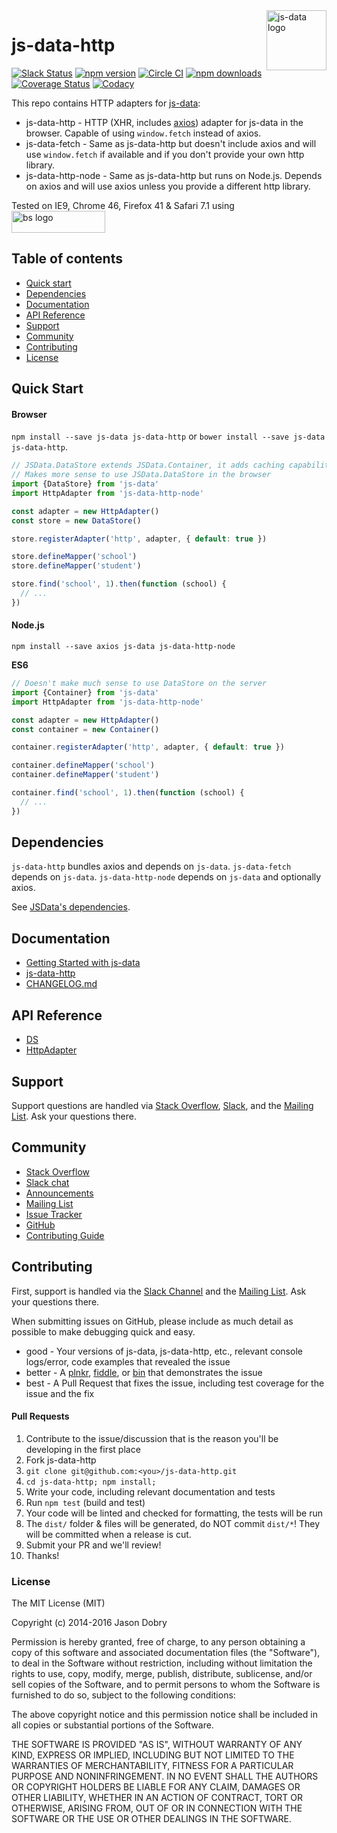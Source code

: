 <img src="https://raw.githubusercontent.com/js-data/js-data/master/js-data.png" alt="js-data logo" title="js-data" align="right" width="96" height="96" />

# js-data-http

[![Slack Status][sl_b]][sl_l]
[![npm version][npm_b]][npm_l]
[![Circle CI][circle_b]][circle_l]
[![npm downloads][dn_b]][dn_l]
[![Coverage Status][cov_b]][cov_l]
[![Codacy][cod_b]][cod_l]

This repo contains HTTP adapters for [js-data](http://www.js-data.io/):

- js-data-http - HTTP (XHR, includes [axios][axios]) adapter for js-data in the
browser. Capable of using `window.fetch` instead of axios.
- js-data-fetch - Same as js-data-http but doesn't include axios and will use
`window.fetch` if available and if you don't provide your own http library.
- js-data-http-node - Same as js-data-http but runs on Node.js. Depends on axios
and will use axios unless you provide a different http library.

Tested on IE9, Chrome 46, Firefox 41 & Safari 7.1 using
<img src="https://raw.githubusercontent.com/js-data/js-data-localstorage/master/bs.jpg" alt="bs logo" title="browserstack" width="150" height="35" style="vertical-align: middle" />

## Table of contents

* [Quick start](#quick-start)
* [Dependencies](#dependencies)
* [Documentation](#documentation)
* [API Reference](#api-reference)
* [Support](#support)
* [Community](#community)
* [Contributing](#contributing)
* [License](#license)

## Quick Start

#### Browser

`npm install --save js-data js-data-http` or `bower install --save js-data js-data-http`.

```js
// JSData.DataStore extends JSData.Container, it adds caching capabilities.
// Makes more sense to use JSData.DataStore in the browser
import {DataStore} from 'js-data'
import HttpAdapter from 'js-data-http-node'

const adapter = new HttpAdapter()
const store = new DataStore()

store.registerAdapter('http', adapter, { default: true })

store.defineMapper('school')
store.defineMapper('student')

store.find('school', 1).then(function (school) {
  // ...
})
```

#### Node.js

`npm install --save axios js-data js-data-http-node`

__ES6__

```js
// Doesn't make much sense to use DataStore on the server
import {Container} from 'js-data'
import HttpAdapter from 'js-data-http-node'

const adapter = new HttpAdapter()
const container = new Container()

container.registerAdapter('http', adapter, { default: true })

container.defineMapper('school')
container.defineMapper('student')

container.find('school', 1).then(function (school) {
  // ...
})
```

## Dependencies

`js-data-http` bundles axios and depends on `js-data`. `js-data-fetch` depends
on `js-data`. `js-data-http-node` depends on `js-data` and optionally axios.

See [JSData's dependencies](https://github.com/js-data/js-data/blob/master/README.md#dependencies).

## Documentation
- [Getting Started with js-data](http://www.js-data.io/docs/home)
- [js-data-http](http://www.js-data.io/docs/js-data-http)
- [CHANGELOG.md](https://github.com/js-data/js-data-http/blob/master/CHANGELOG.md)

## API Reference
- [DS](http://www.js-data.io/docs/ds)
- [HttpAdapter](http://www.js-data.io/docs/dshttpadapter)

## Support

Support questions are handled via [Stack Overflow][so], [Slack][sl_l], and the
[Mailing List][ml]. Ask your questions there.

## Community
- [Stack Overflow][so]
- [Slack chat][sl_l]
- [Announcements](http://www.js-data.io/blog)
- [Mailing List][ml]
- [Issue Tracker](https://github.com/js-data/js-data-http/issues)
- [GitHub](https://github.com/js-data/js-data-http)
- [Contributing Guide](https://github.com/js-data/js-data-http/blob/master/CONTRIBUTING.md)

## Contributing

First, support is handled via the [Slack Channel][sl_l] and the
[Mailing List][ml]. Ask your questions there.

When submitting issues on GitHub, please include as much detail as possible to
make debugging quick and easy.

- good - Your versions of js-data, js-data-http, etc., relevant console logs/error,
code examples that revealed the issue
- better - A [plnkr](http://plnkr.co/), [fiddle](http://jsfiddle.net/), or
[bin](http://jsbin.com/?html,output) that demonstrates the issue
- best - A Pull Request that fixes the issue, including test coverage for the
issue and the fix

#### Pull Requests

1. Contribute to the issue/discussion that is the reason you'll be developing in
the first place
1. Fork js-data-http
1. `git clone git@github.com:<you>/js-data-http.git`
1. `cd js-data-http; npm install;`
1. Write your code, including relevant documentation and tests
1. Run `npm test` (build and test)
1. Your code will be linted and checked for formatting, the tests will be run
1. The `dist/` folder & files will be generated, do NOT commit `dist/*`! They
will be committed when a release is cut.
1. Submit your PR and we'll review!
1. Thanks!

### License

The MIT License (MIT)

Copyright (c) 2014-2016 Jason Dobry

Permission is hereby granted, free of charge, to any person obtaining a copy
of this software and associated documentation files (the "Software"), to deal
in the Software without restriction, including without limitation the rights
to use, copy, modify, merge, publish, distribute, sublicense, and/or sell
copies of the Software, and to permit persons to whom the Software is
furnished to do so, subject to the following conditions:

The above copyright notice and this permission notice shall be included in all
copies or substantial portions of the Software.

THE SOFTWARE IS PROVIDED "AS IS", WITHOUT WARRANTY OF ANY KIND, EXPRESS OR
IMPLIED, INCLUDING BUT NOT LIMITED TO THE WARRANTIES OF MERCHANTABILITY,
FITNESS FOR A PARTICULAR PURPOSE AND NONINFRINGEMENT. IN NO EVENT SHALL THE
AUTHORS OR COPYRIGHT HOLDERS BE LIABLE FOR ANY CLAIM, DAMAGES OR OTHER
LIABILITY, WHETHER IN AN ACTION OF CONTRACT, TORT OR OTHERWISE, ARISING FROM,
OUT OF OR IN CONNECTION WITH THE SOFTWARE OR THE USE OR OTHER DEALINGS IN THE
SOFTWARE.

[sl_b]: http://slack.js-data.io/badge.svg
[sl_l]: http://slack.js-data.io
[so]: http://stackoverflow.com/questions/tagged/jsdata
[npm_b]: https://img.shields.io/npm/v/js-data-http.svg?style=flat
[npm_l]: https://www.npmjs.org/package/js-data-http
[circle_b]: https://img.shields.io/circleci/project/js-data/js-data-http/master.svg?style=flat
[circle_l]: https://circleci.com/gh/js-data/js-data-http/tree/master
[dn_b]: https://img.shields.io/npm/dm/js-data-http.svg?style=flat
[dn_l]: https://www.npmjs.org/package/js-data-http
[cov_b]: https://img.shields.io/coveralls/js-data/js-data-http/master.svg?style=flat
[cov_l]: https://coveralls.io/github/js-data/js-data-http?branch=master
[cod_b]: https://img.shields.io/codacy/3931bbd8d838463297f70640aa78251b.svg
[cod_l]: https://www.codacy.com/app/jasondobry/js-data-http/dashboard
[axios]: https://github.com/mzabriskie/axios
[ml]: https://groups.io/org/groupsio/jsdata